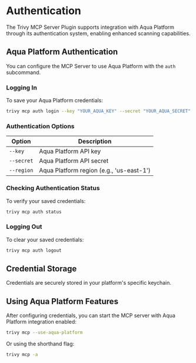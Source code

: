 # Authentication

The Trivy MCP Server Plugin supports integration with Aqua Platform through its authentication system, enabling enhanced scanning capabilities.

## Aqua Platform Authentication

You can configure the MCP Server to use Aqua Platform with the `auth` subcommand.

### Logging In

To save your Aqua Platform credentials:

```sh
trivy mcp auth login --key "YOUR_AQUA_KEY" --secret "YOUR_AQUA_SECRET" --region "YOUR_REGION"
```

### Authentication Options

| Option            | Description                                    |
| ---------------- | ---------------------------------------------- |
| `--key`          | Aqua Platform API key                          |
| `--secret`       | Aqua Platform API secret                       |
| `--region`       | Aqua Platform region (e.g., 'us-east-1')      |

### Checking Authentication Status

To verify your saved credentials:

```sh
trivy mcp auth status
```

### Logging Out

To clear your saved credentials:

```sh
trivy mcp auth logout
```

## Credential Storage

Credentials are securely stored in your platform's specific keychain.

## Using Aqua Platform Features

After configuring credentials, you can start the MCP server with Aqua Platform integration enabled:

```sh
trivy mcp --use-aqua-platform
```

Or using the shorthand flag:

```sh
trivy mcp -a
```
